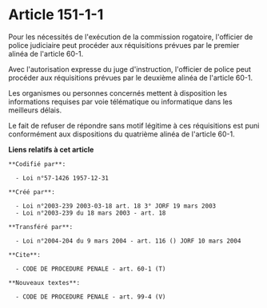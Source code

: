 # Article 151-1-1

Pour les nécessités de l'exécution de la commission rogatoire, l'officier de police judiciaire peut procéder aux réquisitions
prévues par le premier alinéa de l'article 60-1.

Avec l'autorisation expresse du juge d'instruction, l'officier de police peut procéder aux réquisitions prévues par le
deuxième alinéa de l'article 60-1.

Les organismes ou personnes concernés mettent à disposition les informations requises par voie télématique ou informatique
dans les meilleurs délais.

Le fait de refuser de répondre sans motif légitime à ces réquisitions est puni conformément aux dispositions du quatrième
alinéa de l'article 60-1.

**Liens relatifs à cet article**

	**Codifié par**:

	  - Loi n°57-1426 1957-12-31

	**Créé par**:

	  - Loi n°2003-239 2003-03-18 art. 18 3° JORF 19 mars 2003
	  - Loi n°2003-239 du 18 mars 2003 - art. 18

	**Transféré par**:

	  - Loi n°2004-204 du 9 mars 2004 - art. 116 () JORF 10 mars 2004

	**Cite**:

	  - CODE DE PROCEDURE PENALE - art. 60-1 (T)

	**Nouveaux textes**:

	  - CODE DE PROCEDURE PENALE - art. 99-4 (V)
